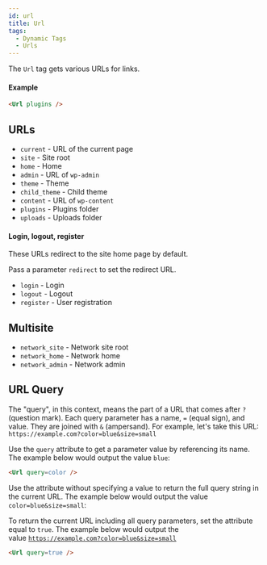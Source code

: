 ```yaml
---
id: url
title: Url
tags:
  - Dynamic Tags
  - Urls
---
```


The `Url` tag gets various URLs for links.

#### Example

```html
<Url plugins />
```

## URLs

- `current` - URL of the current page
- `site` - Site root
- `home` - Home
- `admin` - URL of `wp-admin`
- `theme` - Theme
- `child_theme` - Child theme
- `content` - URL of `wp-content`
- `plugins` - Plugins folder
- `uploads` - Uploads folder

#### Login, logout, register

These URLs redirect to the site home page by default.

Pass a parameter `redirect` to set the redirect URL.

- `login` - Login
- `logout` - Logout
- `register` - User registration

## Multisite

- `network_site` - Network site root
- `network_home` - Network home
- `network_admin` - Network admin

## URL Query

The "query", in this context, means the part of a URL that comes after `?` (question mark). Each query parameter has a name, `=` (equal sign), and value. They are joined with `&` (ampersand). For example, let's take this URL: `https://example.com?color=blue&size=small`

Use the `query` attribute to get a parameter value by referencing its name. The example below would output the value `blue`:

```html
<Url query=color />
```

Use the attribute without specifying a value to return the full query string in the current URL. The example below would output the value `color=blue&size=small`:  

<Url query />

To return the current URL including all query parameters, set the attribute equal to `true`. The example below would output the value [`https://example.com?color=blue&size=small`](https://example.com?color=blue&size=small)

```html
<Url query=true />
```